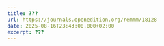```yaml
---
title: ???
url: https://journals.openedition.org/remmm/18128
date: 2025-08-16T23:43:00.000+02:00
excerpt: ???
---
```

